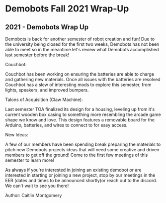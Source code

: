 # Demobots Fall 2021 Wrap-Up
## 2021 - Demobots Wrap Up

Demobots is back for another semester of robot creation and fun! <!--more--> Due to the university being closed for the first two weeks, Demobots has not been able to meet so in the meantime let's review what Demobots accomplished last semester before the break!

Couchbot:

Couchbot has been working on ensuring the batteries are able to charge and gathering new materials. Once all issues with the batteries are resolved Couchbot has a slew of interesting mods to explore this semester, from lights, speakers, and improved bumpers.

Talons of Acquisition (Claw Machine):

Last semester TOA finalized its design for a housing, leveling up from it's current wooden box casing to something more resembling the arcade game shape we know and love. This design features a removable board for the Arduino, batteries, and wires to connect to for easy access. 

New Ideas:

A few of our members have been spending break preparing the materials to pitch new Demobots projects ideas that will need some creative and driven members to get off the ground! Come to the first few meetings of this semester to learn more!

As always if you're interested in joining an existing demobot or are interested in starting or joining a new project, stop by our meetings in the EER (dates and times to be announced shortly)or reach out to the discord. We can't wait to see you there!


Author: Caitlin Montgomery